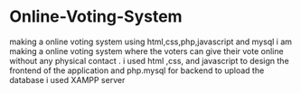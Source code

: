 # Online-Voting-System
making a online voting system using html,css,php,javascript and mysql
i am making a online voting system where the voters can give their vote online without any physical contact 
.
i used html ,css, and javascript to design the frontend of the application
and php.mysql for backend
to upload the database i used XAMPP server 

